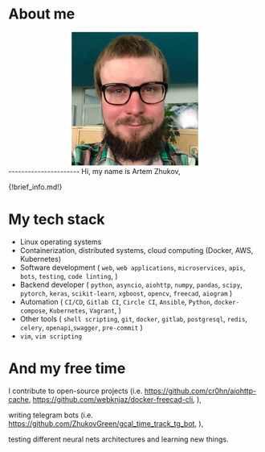 
# About me
<link rel="stylesheet" href="https://cdnjs.cloudflare.com/ajax/libs/font-awesome/4.7.0/css/font-awesome.min.css">
<div style="width:50%; margin:0 auto">
   <img src="./me.jpg">
   <a href="https://t.me/zhukovgreen" class="fa fa-telegram fa-2x"></a>
   <a href="https://twitter.com/zhukovgreen" class="fa fa-twitter fa-2x"></a>
   <a href="https://github.com/zhukovgreen" class="fa fa-github fa-2x"></a>
   <a href="https://gitlab.com/zhukovgreen" class="fa fa-gitlab fa-2x"></a>
   <a href="https://stackoverflow.com/users/4351027/artem-zhukov" class="fa fa-stack-overflow fa-2x"></a>
   <a href="https://www.linkedin.com/in/artem-zhukov-0556b422/" class="fa fa-linkedin fa-2x"></a>
   <a href="mailto:iam@zhukovgreen.pro" class="fa fa-envelope-open fa-2x"></a>
   <a href="https://calendar.google.com/calendar/embed?src=zhukovgreen.io%40gmail.com" class="fa fa-calendar fa-2x"></a>
   <a href="https://whereby.com/zhukovgreen" class="fa fa-video-camera fa-2x"></a>
   <a href="tel:+420-774-081-898" class="fa fa-phone fa-2x"></a>
</div>
----------------------
Hi, my name is Artem Zhukov,

{!brief_info.md!}

# My tech stack

- Linux operating systems
- Containerization, distributed systems, cloud computing (Docker, AWS,
Kubernetes)
- Software development (
    `web`, `web applications`, `microservices`, `apis`, `bots`,
    `testing`, `code linting`,
)
- Backend developer (
    `python`, `asyncio`, `aiohttp`, `numpy`, `pandas`, `scipy`, `pytorch`,
    `keras`, `scikit-learn`, `xgboost`, `opencv`, `freecad`, `aiogram`
)
- Automation (
    `CI/CD`, `Gitlab CI`, `Circle CI`, `Ansible`, `Python`, `docker-compose`,
    `Kubernetes`, `Vagrant`,
)
- Other tools (
    `shell scripting`, `git`, `docker`, `gitlab`, `postgresql`, `redis`,
    `celery`, `openapi`,`swagger`, `pre-commit`
)
- `vim`, `vim scripting`

# And my free time

I contribute to open-source projects (i.e.
    <https://github.com/cr0hn/aiohttp-cache>,
    <https://github.com/webknjaz/docker-freecad-cli>,
),

writing telegram bots (i.e.
    <https://github.com/ZhukovGreen/gcal_time_track_tg_bot>,
),

testing different neural nets architectures and learning new things.
